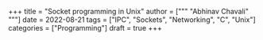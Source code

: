 +++
title = "Socket programming in Unix"
author = ["""
  "Abhinav Chavali"
  """]
date = 2022-08-21
tags = ["IPC", "Sockets", "Networking", "C", "Unix"]
categories = ["Programming"]
draft = true
+++
